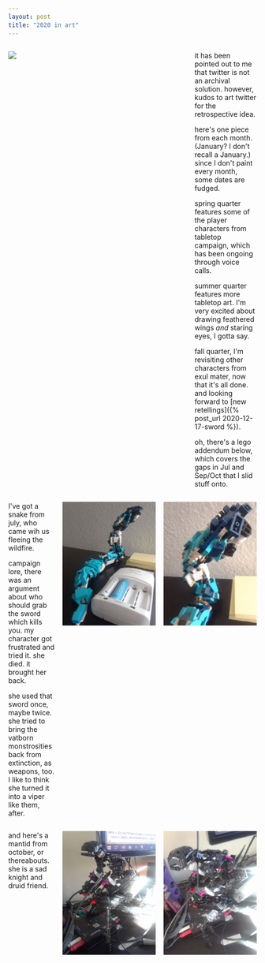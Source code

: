 ```yaml
---
layout: post
title: "2020 in art"
---
```


<div style="display: grid; grid-template-columns: 3fr 1fr;" markdown="1">

  ![](/assets/blog/paints/sheet-embed.svg)
  
<div id="comments" markdown="1">

it has been pointed out to me that twitter is not an archival solution. however, kudos to art twitter for the retrospective idea.

here's one piece from each month. (January? I don't recall a January.) since I don't paint every month, some dates are fudged.

spring quarter features some of the player characters from tabletop campaign, which has been ongoing through voice calls.

summer quarter features more tabletop art. I'm very excited about drawing feathered wings *and* staring eyes, I gotta say.

fall quarter, I'm revisiting other characters from exul mater, now that it's all done. and looking forward to [new retellings]({% post_url 2020-12-17-sword %}).

oh, there's a lego addendum below, which covers the gaps in Jul and Sep/Oct that I slid stuff onto.

</div>
  
</div>

<div style="display: grid; grid-template-columns: .5fr 1fr 1fr; grid-column-gap: 1rem;" markdown="1">

<div markdown="1">

I've got a snake from july, who came wih us fleeing the wildfire.

campaign lore, there was an argument about who should grab the sword which kills you. my character got frustrated and tried it. she died. it brought her back.

she used that sword once, maybe twice. she tried to bring the vatborn monstrosities back from extinction, as weapons, too. I like to think she turned it into a viper like them, after.
</div>

![](/assets/blog/sculpts/familiar.jpg)

![](/assets/blog/sculpts/familiar_.jpg)

<div markdown="1">

and here's a mantid from october, or thereabouts. she is a sad knight and druid friend.
</div>

![](/assets/blog/sculpts/knight.jpg)

![](/assets/blog/sculpts/knight_.jpg)

</div>